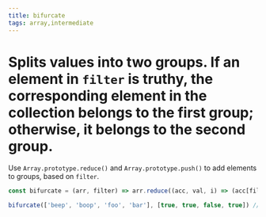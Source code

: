 ```yaml
---
title: bifurcate
tags: array,intermediate
---
```


# Splits values into two groups. If an element in `filter` is truthy, the corresponding element in the collection belongs to the first group; otherwise, it belongs to the second group.

Use `Array.prototype.reduce()` and `Array.prototype.push()` to add elements to groups, based on `filter`.

```js
const bifurcate = (arr, filter) => arr.reduce((acc, val, i) => (acc[filter[i] ? 0 : 1].push(val), acc), [[], []])
```

```js
bifurcate(['beep', 'boop', 'foo', 'bar'], [true, true, false, true]) // [ ['beep', 'boop', 'bar'], ['foo'] ]
```
